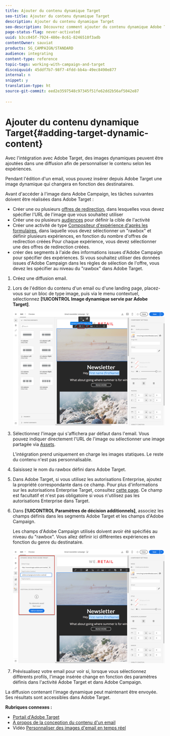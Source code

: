 ```yaml
---
title: Ajouter du contenu dynamique Target
seo-title: Ajouter du contenu dynamique Target
description: Ajouter du contenu dynamique Target
seo-description: Découvrez comment ajouter du contenu dynamique Adobe Target dans une de vos diffusions Adobe Campaign.
page-status-flag: never-activated
uuid: b3cc045f-7924-480e-8c61-8246510f3adb
contentOwner: sauviat
products: SG_CAMPAIGN/STANDARD
audience: integrating
content-type: reference
topic-tags: working-with-campaign-and-target
discoiquuid: 45ddf7b7-98f7-4fdd-bb4a-49ec8490e877
internal: n
snippet: y
translation-type: ht
source-git-commit: eed2e3597548c97345f51fe62dd2b56af5042e87

---
```



# Ajouter du contenu dynamique Target{#adding-target-dynamic-content}

Avec l'intégration avec Adobe Target, des images dynamiques peuvent être ajoutées dans une diffusion afin de personnaliser le contenu selon les expériences.

Pendant l'édition d'un email, vous pouvez insérer depuis Adobe Target une image dynamique qui changera en fonction des destinataires.

Avant d'accéder à l'image dans Adobe Campaign, les tâches suivantes doivent être réalisées dans Adobe Target :

* Créer une ou plusieurs [offres de redirection](https://docs.adobe.com/content/help/fr-FR/target/using/experiences/offers/offer-redirect.translate.html), dans lesquelles vous devez spécifier l'URL de l'image que vous souhaitez utiliser
* Créer une ou plusieurs [audiences](https://docs.adobe.com/content/help/fr-FR/target/using/introduction/target-key-concepts.html) pour définir la cible de l'activité
* Créer une activité de type [Compositeur d'expérience d'après les formulaires](https://marketing.adobe.com/resources/help/fr_FR/target/target/t_form_experience_composer.html), dans laquelle vous devez sélectionner un "rawbox" et définir plusieurs expériences, en fonction du nombre d'offres de redirection créées Pour chaque expérience, vous devez sélectionner une des offres de redirection créées.
* créer des segments à l'aide des informations issues d'Adobe Campaign pour spécifier des expériences. Si vous souhaitez utiliser des données issues d'Adobe Campaign dans les règles de sélection de l'offre, vous devez les spécifier au niveau du "rawbox" dans Adobe Target.

1. Créez une diffusion email.
1. Lors de l'édition du contenu d'un email ou d'une landing page, placez-vous sur un bloc de type image, puis via le menu contextuel, sélectionnez **[!UICONTROL Image dynamique servie par Adobe Target]**.

   ![](assets/tar_insert_dynamic_image.png)

1. Sélectionnez l'image qui s'affichera par défaut dans l'email. Vous pouvez indiquer directement l'URL de l'image ou sélectionner une image partagée via [Assets](../../integrating/using/working-with-campaign-and-assets-core-service.md).

   L'intégration prend uniquement en charge les images statiques. Le reste du contenu n'est pas personnalisable.

1. Saisissez le nom du rawbox défini dans Adobe Target.
1. Dans Adobe Target, si vous utilisez les autorisations Enterprise, ajoutez la propriété correspondante dans ce champ. Pour plus d'informations sur les autorisations Enterprise Target, consultez [cette page](https://marketing.adobe.com/resources/help/fr_FR/target/target/properties-overview.html). Ce champ est facultatif et n'est pas obligatoire si vous n'utilisez pas les autorisations Enterprise dans Target.
1. Dans **[!UICONTROL Paramètres de décision additionnels]**, associez les champs définis dans les segments Adobe Target et les champs d'Adobe Campaign.

   Les champs d'Adobe Campaign utilisés doivent avoir été spécifiés au niveau du "rawbox". Vous allez définir ici différentes expériences en fonction du genre du destinataire.

   ![](assets/tar_additional_decisionning_parameters.png)

1. Prévisualisez votre email pour voir si, lorsque vous sélectionnez différents profils, l'image insérée change en fonction des paramètres définis dans l'activité Adobe Target et dans Adobe Campaign.

La diffusion contenant l'image dynamique peut maintenant être envoyée. Ses résultats sont accessibles dans Adobe Target.

**Rubriques connexes :**

* [Portail d'Adobe Target](https://marketing.adobe.com/resources/help/fr_FR/target/a4t/c_campaign_and_target.html)
* [A propos de la conception du contenu d'un email](../../designing/using/about-email-content-design.md)
* Vidéo [Personnaliser des images d'email en temps réel](https://helpx.adobe.com/marketing-cloud/how-to/email-marketing.html)

